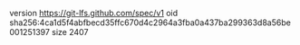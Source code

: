 version https://git-lfs.github.com/spec/v1
oid sha256:4ca1d5f4abfbecd35ffc670d4c2964a3fba0a437ba299363d8a56be001251397
size 2407
